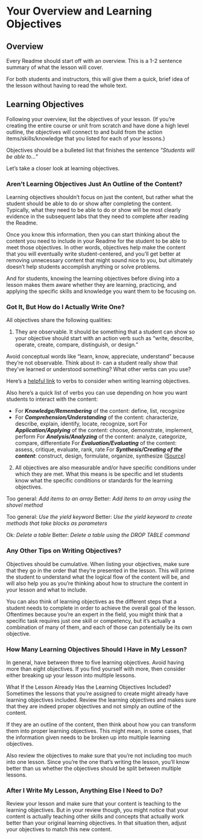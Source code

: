 # Your Overview and Learning Objectives

## Overview

Every Readme should start off with an overview. This is a 1-2 sentence summary of what the lesson will cover. 

For both students and instructors, this will give them a quick, brief idea of the lesson without having to read the whole text. 

## Learning Objectives

Following your overview, list the objectives of your lesson. (If you’re creating the entire course or unit from scratch and have done a high level outline, the objectives will connect to and build from the action items/skills/knowledge that you listed for each of your lessons.) 

Objectives should be a bulleted list that finishes the sentence *"Students will be able to..."*

Let’s take a closer look at learning objectives.

### Aren’t Learning Objectives Just An Outline of the Content? 
Learning objectives shouldn’t focus on just the content, but rather what the student should be able to do or show after completing the content. Typically, what they need to be able to do or show will be most clearly evidence in the subsequent labs that they need to complete after reading the Readme.

Once you know this information, then you can start thinking about the content you need to include in your Readme for the student to be able to meet those objectives. In other words, objectives help make the content that you will eventually write student-centered, and you’ll get better at removing unnecessary content that might sound nice to you, but ultimately doesn’t help students accomplish anything or solve problems.

And for students, knowing the learning objectives before diving into a lesson makes them aware whether they are learning, practicing, and applying the specific skills and knowledge you want them to be focusing on. 


### Got It, But How do I Actually Write One? 
All objectives share the following qualities:

1) They are observable. It should be something that a student can show so your objective should start with an action verb such as “write, describe, operate, create, compare, distinguish, or design.”

Avoid conceptual words like “learn, know, appreciate, understand” because they’re not observable. Think about it- can a student really show that they’ve learned or understood something? What other verbs can you use? 

Here’s a [helpful link](https://www.clinton.edu/curriculumcommittee/listofmeasurableverbs.cxml) to verbs to consider when writing learning objectives.

Also here’s a quick list of verbs you can use depending on how you want students to interact with the content:
* For ***Knowledge/Remembering*** of the content: define, list, recognize
* For ***Comprehension/Understanding*** of the content: characterize, describe, explain, identify, locate, recognize, sort
For ***Application/Applying*** of the content: choose, demonstrate, implement, perform
For ***Analysis/Analyzing*** of the content: analyze, categorize, compare, differentiate
For ***Evaluation/Evaluating*** of the content: assess, critique, evaluate, rank, rate
For ***Synthesis/Creating of the content***: construct, design, formulate, organize, synthesize
([Source](http://www.library.illinois.edu/infolit/learningoutcomes.html)) 

2) All objectives are also measurable and/or have specific conditions under which they are met. What this means is be specific and let students know what the specific conditions or standards for the learning objectives.

Too general: *Add items to an array*
Better: *Add items to an array using the shovel method*

Too general: *Use the yield keyword*
Better: *Use the yield keyword to create methods that take blocks as parameters*

Ok: *Delete a table*
Better: *Delete a table using the DROP TABLE command*


### Any Other Tips on Writing Objectives? 
Objectives should be cumulative. When listing your objectives, make sure that they go in the order that they’re presented in the lesson. This will prime the student to understand what the logical flow of the content will be, and will also help you as you’re thinking about how to structure the content in your lesson and what to include. 

You can also think of learning objectives as the different steps that a student needs to complete in order to achieve the overall goal of the lesson. Oftentimes because you’re an expert in the field, you might think that a specific task requires just one skill or competency, but it’s actually a combination of many of them, and each of those can potentially be its own objective. 


### How Many Learning Objectives Should I Have in My Lesson? 
In general, have between three to five learning objectives. Avoid having more than eight objectives. If you find yourself with more, then consider either breaking up your lesson into multiple lessons.  

What If the Lesson Already Has the Learning Objectives Included?
Sometimes the lessons that you’re assigned to create might already have learning objectives included. Review the learning objectives and makes sure that they are indeed proper objectives and not simply an outline of the content. 

If they are an outline of the content, then think about how you can transform them into proper learning objectives. This might mean, in some cases, that the information given needs to be broken up into multiple learning objectives. 

Also review the objectives to make sure that you’re not including too much into one lesson. 
Since you’re the one that’s writing the lesson, you’ll know better than us whether the objectives should be split between multiple lessons. 

### After I Write My Lesson,  Anything Else I Need to Do?
Review your lesson and make sure that your content is teaching to the learning objectives. But in your review though, you might notice that your content is actually teaching other skills and concepts that actually work better than your original learning objectives. In that situation then, adjust your objectives to match this new content. 

